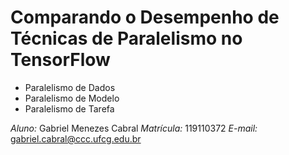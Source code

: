 # Comparando o Desempenho de Técnicas de Paralelismo no TensorFlow

- Paralelismo de Dados
- Paralelismo de Modelo
- Paralelismo de Tarefa

*Aluno:* Gabriel Menezes Cabral
*Matrícula:* 119110372
*E-mail:* gabriel.cabral@ccc.ufcg.edu.br
